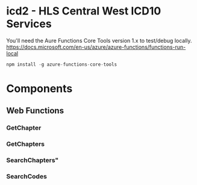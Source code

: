 # icd2 - HLS Central West ICD10 Services

You'll need the Aure Functions Core Tools version 1.x to test/debug locally. https://docs.microsoft.com/en-us/azure/azure-functions/functions-run-local

```javascript
npm install -g azure-functions-core-tools
```


# Components

## Web Functions

### GetChapter

### GetChapters

### SearchChapters"

### SearchCodes
